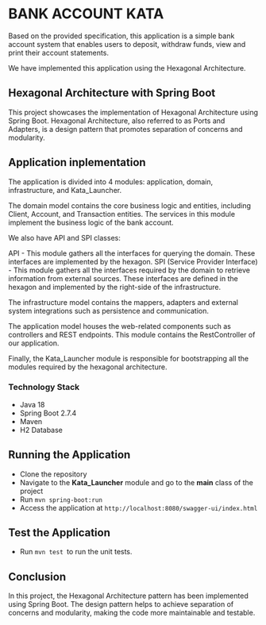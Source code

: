 # BANK ACCOUNT KATA

Based on the provided specification, this application is a simple bank account system that enables users to deposit, withdraw funds, view and print their account statements.

We have implemented this application using the Hexagonal Architecture.

## Hexagonal Architecture with Spring Boot

This project showcases the implementation of Hexagonal Architecture using Spring Boot. Hexagonal Architecture, also referred to as Ports and Adapters, is a design pattern that promotes separation of concerns and modularity.

## Application inplementation 

The application is divided into 4 modules: application, domain, infrastructure, and Kata_Launcher.

The domain model contains the core business logic and entities, including Client, Account, and Transaction entities. The services in this module implement the business logic of the bank account.

We also have API and SPI classes:

API - This module gathers all the interfaces for querying the domain. These interfaces are implemented by the hexagon.
SPI (Service Provider Interface) - This module gathers all the interfaces required by the domain to retrieve information from external sources. These interfaces are defined in the hexagon and implemented by the right-side of the infrastructure.

The infrastructure model contains the mappers, adapters and external system integrations such as persistence and communication.

The application model houses the web-related components such as controllers and REST endpoints. This module contains the RestController of our application.

Finally, the Kata_Launcher module is responsible for bootstrapping all the modules required by the hexagonal architecture.




### Technology Stack

* Java 18
* Spring Boot 2.7.4
* Maven
* H2 Database


## Running the Application

* Clone the repository
* Navigate to the __Kata_Launcher__ module and go to the __main__ class of the project
* Run `mvn spring-boot:run`
* Access the application at `http://localhost:8080/swagger-ui/index.html`


## Test the Application

* Run `mvn test `to run the unit tests.

## Conclusion

In this project, the Hexagonal Architecture pattern has been implemented using Spring Boot. The design pattern helps to achieve separation of concerns and modularity, making the code more maintainable and testable.